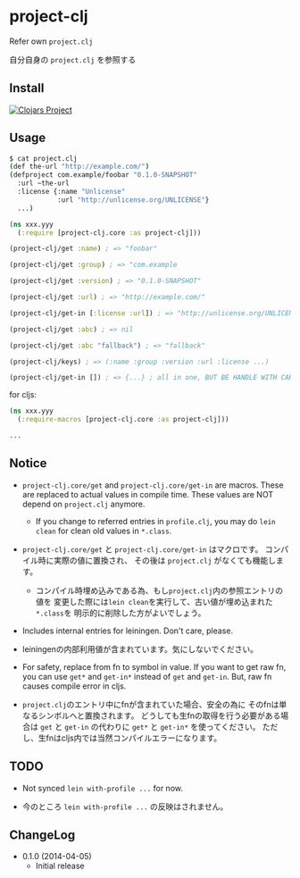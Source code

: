# project-clj

Refer own `project.clj`

自分自身の `project.clj` を参照する


## Install

[![Clojars Project](http://clojars.org/jp.ne.tir/project-clj/latest-version.svg)](http://clojars.org/jp.ne.tir/project-clj)


## Usage

```sh
$ cat project.clj
(def the-url "http://example.com/")
(defproject com.example/foobar "0.1.0-SNAPSHOT"
  :url ~the-url
  :license {:name "Unlicense"
            :url "http://unlicense.org/UNLICENSE"}
  ...)
```

```clojure
(ns xxx.yyy
  (:require [project-clj.core :as project-clj]))

(project-clj/get :name) ; => "foobar"

(project-clj/get :group) ; => "com.example

(project-clj/get :version) ; => "0.1.0-SNAPSHOT"

(project-clj/get :url) ; => "http://example.com/"

(project-clj/get-in [:license :url]) ; => "http://unlicense.org/UNLICENSE"

(project-clj/get :abc) ; => nil

(project-clj/get :abc "fallback") ; => "fallback"

(project-clj/keys) ; => (:name :group :version :url :license ...)

(project-clj/get-in []) ; => {...} ; all in one, BUT BE HANDLE WITH CARE !!!

```

for cljs:

```clojure
(ns xxx.yyy
  (:require-macros [project-clj.core :as project-clj]))

...
```


## Notice

- `project-clj.core/get` and `project-clj.core/get-in` are macros.
  These are replaced to actual values in compile time.
  These values are NOT depend on `project.clj` anymore.
  - If you change to referred entries in `profile.clj`,
    you may do `lein clean` for clean old values in `*.class`.

- `project-clj.core/get` と `project-clj.core/get-in` はマクロです。
  コンパイル時に実際の値に置換され、
  その後は `project.clj` がなくても機能します。
  - コンパイル時埋め込みである為、もし`project.clj`内の参照エントリの値を
    変更した際には`lein clean`を実行して、古い値が埋め込まれた`*.class`を
    明示的に削除した方がよいでしょう。

- Includes internal entries for leiningen. Don't care, please.

- leiningenの内部利用値が含まれています。気にしないでください。

- For safety, replace from fn to symbol in value.
  If you want to get raw fn,
  you can use `get*` and `get-in*` instead of `get` and `get-in`.
  But, raw fn causes compile error in cljs.

- `project.clj`のエントリ中にfnが含まれていた場合、安全の為に
  そのfnは単なるシンボルへと置換されます。
  どうしても生fnの取得を行う必要がある場合は `get` と `get-in` の代わりに
  `get*` と `get-in*` を使ってください。
  ただし、生fnはcljs内では当然コンパイルエラーになります。


## TODO

- Not synced `lein with-profile ...` for now.

- 今のところ `lein with-profile ...` の反映はされません。


## ChangeLog

- 0.1.0 (2014-04-05)
    - Initial release





